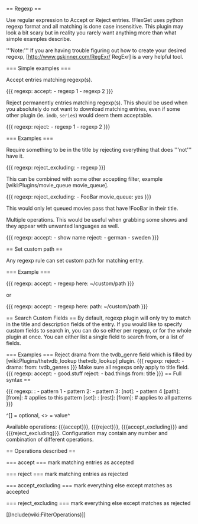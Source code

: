 == Regexp ==

Use regular expression to Accept or Reject entries. !FlexGet uses python regexp format and all matching is done case insensitive. This plugin may look a bit scary but in reality you rarely want anything more than what simple examples describe.

'''Note:''' If you are having trouble figuring out how to create your desired regexp, [http://www.gskinner.com/RegExr/ RegExr] is a very helpful tool.

=== Simple examples ===

Accept entries matching regexp(s).

{{{
regexp:
  accept:
    - regexp 1
    - regexp 2
}}}

Reject permanently entries matching regexp(s). This should be used when you absolutely do not want to download matching entries, even if some other plugin (ie. `imdb`, `series`) would deem them acceptable.

{{{
regexp:
  reject:
    - regexp 1
    - regexp 2
}}}

=== Examples ===

Require something to be in the title by rejecting everything that does '''not''' have it.

{{{
regexp:
  reject_excluding:
    - regexp
}}}

This can be combined with some other accepting filter, example [wiki:Plugins/movie_queue movie_queue].

{{{
regexp:
  reject_excluding:
    - FooBar
movie_queue: yes
}}}

This would only let queued movies pass that have !FooBar in their title.


Multiple operations. This would be useful when grabbing some shows and they appear with unwanted languages as well.

{{{
regexp:
  accept:
    - show name
  reject:
    - german
    - sweden
}}}

== Set custom path ==

Any regexp rule can set custom path for matching entry.

=== Example ===

{{{
regexp:
  accept: 
    - regexp here: ~/custom/path
}}}

or

{{{
regexp:
  accept: 
    - regexp here:
        path: ~/custom/path
}}}

== Search Custom Fields ==
By default, regexp plugin will only try to match in the title and description fields of the entry. If you would like to specify custom fields to search in, you can do so either per regexp, or for the whole plugin at once. You can either list a single field to search from, or a list of fields.

=== Examples ===
Reject drama from the tvdb_genre field which is filled by [wiki:Plugins/thetvdb_lookup thetvdb_lookup] plugin.
{{{
regexp:
  reject:
    - drama:
        from: tvdb_genres
}}}
Make sure all regexps only apply to title field.
{{{
regexp:
  accept:
    - good.stuff
  reject:
    - bad.things
  from: title
}}}
== Full syntax ==

{{{
regexp:
  <operation>:
    - pattern 1
    - pattern 2: <custom path>
    - pattern 3:
        [not]:
          - pattern 4
        [path]: <custom path>
        [from]: <entry field> # applies to this pattern
        [set]:
            <entry field>: <value>
  [rest]: <operation>
  [from]: <entry field> # applies to all patterns
}}}

^[] = optional, <> = value^

Available operations: {{{accept}}}, {{{reject}}}, {{{accept_excluding}}} and {{{reject_excluding}}}.
Configuration may contain any number and combination of different operations.

== Operations described ==

=== accept ===
mark matching entries as accepted

=== reject === 
mark matching entries as rejected

=== accept_excluding === 
mark everything else except matches as accepted

=== reject_excluding ===
mark everything else except matches as rejected

[[Include(wiki:FilterOperations)]]